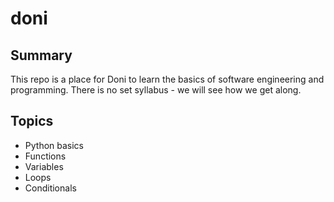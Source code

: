 # doni

## Summary
This repo is a place for Doni to learn the basics of software engineering and programming.
There is no set syllabus - we will see how we get along.

## Topics
- Python basics
- Functions
- Variables
- Loops
- Conditionals 
